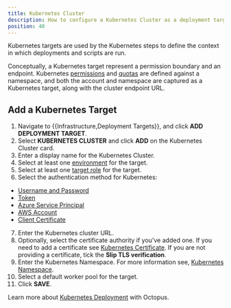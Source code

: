 ```yaml
---
title: Kubernetes Cluster
description: How to configure a Kubernetes Cluster as a deployment target in Octopus
position: 40
---
```

Kubernetes targets are used by the Kubernetes steps to define the context in which deployments and scripts are run.

Conceptually, a Kubernetes target represent a permission boundary and an endpoint. Kubernetes [permissions](http://g.octopushq.com/KubernetesRBAC) and [quotas](http://g.octopushq.com/KubernetesQuotas) are defined against a namespace, and both the account and namespace are captured as a Kubernetes target, along with the cluster endpoint URL.

## Add a Kubernetes Target

1. Navigate to {{Infrastructure,Deployment Targets}}, and click **ADD DEPLOYMENT TARGET**.
2. Select **KUBERNETES CLUSTER** and click **ADD** on the Kubernetes Cluster card.
3. Enter a display name for the Kubernetes Cluster.
4. Select at least one [environment](/docs/infrastructure/environments/index.md) for the target.
5. Select at least one [target role](/docs/infrastructure/deployment-targets/target-roles/index.md) for the target.
6. Select the authentication method for Kubernetes:
  - [Username and Password](/docs/infrastructure/accounts/username-and-password.md)
  - [Token](/docs/infrastructure/accounts/tokens.md)
  - [Azure Service Principal](/docs/infrastructure/accounts/azure/index.md#azure-service-principal)
  - [AWS Account](/docs/infrastructure/accounts/aws/index.md)
  - [Client Certificate](/docs/deployment-examples/kubernetes-deployments/kubernetes-target/index.md#certificates)
7. Enter the Kubernetes cluster URL.
7. Optionally, select the certificate authority if you've added one. If you need to add a certificate see [Kubernetes Certificate](/docs/deployment-examples/kubernetes-deployments/kubernetes-target/index.md#kubernetes-certificate). If you are not providing a certificate, tick the **Slip TLS verification**.
9. Enter the Kubernetes Namespace. For more information see, [Kubernetes Namespace](/docs/deployment-examples/kubernetes-deployments/kubernetes-target/index.md#kubernetes-namespaces).
10. Select a default worker pool for the target.
11. Click **SAVE**.

Learn more about [Kubernetes Deployment](/docs/deployment-examples/kubernetes-deployments/index.md) with Octopus.
